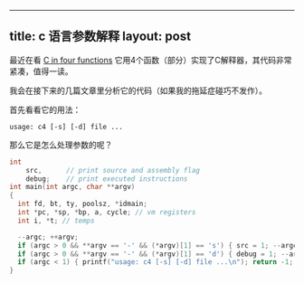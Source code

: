 ---
title: c 语言参数解释
layout: post
----

最近在看 [C in four functions](https://github.com/rswier/c4)
它用4个函数（部分）实现了C解释器，其代码非常紧凑，值得一读。

我会在接下来的几篇文章里分析它的代码（如果我的拖延症碰巧不发作）。

首先看看它的用法：

```
usage: c4 [-s] [-d] file ...
```

那么它是怎么处理参数的呢？

```c
int
    src,      // print source and assembly flag
    debug;    // print executed instructions
int main(int argc, char **argv)
{
  int fd, bt, ty, poolsz, *idmain;
  int *pc, *sp, *bp, a, cycle; // vm registers
  int i, *t; // temps

  --argc; ++argv;
  if (argc > 0 && **argv == '-' && (*argv)[1] == 's') { src = 1; --argc; ++argv; }
  if (argc > 0 && **argv == '-' && (*argv)[1] == 'd') { debug = 1; --argc; ++argv; }
  if (argc < 1) { printf("usage: c4 [-s] [-d] file ...\n"); return -1; }
}
```

